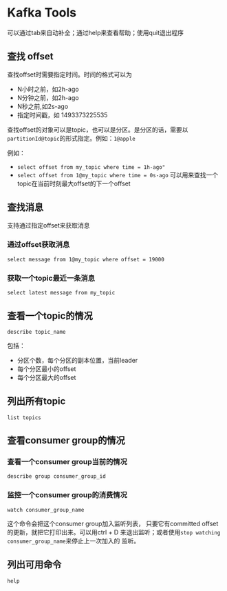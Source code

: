 # Kafka Tools


可以通过tab来自动补全；通过help来查看帮助；使用quit退出程序

## 查找 offset

查找offset时需要指定时间。时间的格式可以为
* N小时之前，如2h-ago
* N分钟之前，如2h-ago
* N秒之前,如2s-ago
* 指定时间戳，如 1493373225535

查找offset的对象可以是topic，也可以是分区。是分区的话，需要以 `partitionId@topic`的形式指定。例如：`1@apple`


 例如：
 * `select offset from my_topic where time = 1h-ago"`
 * `select offset from 1@my_topic where time = 0s-ago` 可以用来查找一个topic在当前时刻最大offset的下一个offset

## 查找消息

支持通过指定offset来获取消息

### 通过offset获取消息

`select message from 1@my_topic where offset = 19000`

### 获取一个topic最近一条消息

`select latest message from my_topic`


## 查看一个topic的情况

`describe topic_name`

包括：
* 分区个数，每个分区的副本位置，当前leader
* 每个分区最小的offset
* 每个分区最大的offset


## 列出所有topic

`list topics`

## 查看consumer group的情况

### 查看一个consumer group当前的情况

`describe group consumer_group_id`

### 监控一个consumer group的消费情况

`watch consumer_group_name`

这个命令会把这个consumer group加入监听列表， 只要它有committed offset的更新，就把它打印出来。可以用ctrl + D 来退出监听；或者使用`stop watching consumer_group_name`来停止上一次加入的
监听。

## 列出可用命令

`help`
